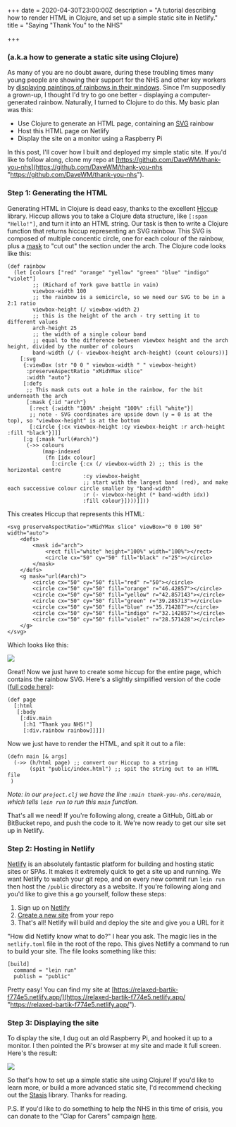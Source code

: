 +++
date = 2020-04-30T23:00:00Z
description = "A tutorial describing how to render HTML in Clojure, and set up a simple static site in Netlify."
title = "Saying \"Thank You\" to the NHS"

+++
### (a.k.a how to generate a static site using Clojure)

As many of you are no doubt aware, during these troubling times many young people are showing their support for the NHS and other key workers by [displaying paintings of rainbows in their windows](https://www.independent.co.uk/life-style/coronavirus-nhs-nightingale-hospital-rainbows-art-drawing-painting-a9452806.html). Since I'm supposedly a grown-up, I thought I'd try to go one better - displaying a computer-generated rainbow. Naturally, I turned to Clojure to do this. My basic plan was this:

* Use Clojure to generate an HTML page, containing an [SVG](https://developer.mozilla.org/en-US/docs/Web/SVG) rainbow
* Host this HTML page on Netlify
* Display the site on a monitor using a Raspberry Pi

In this post, I'll cover how I built and deployed my simple static site. If you'd like to follow along, clone my repo at [https://github.com/DaveWM/thank-you-nhs](https://github.com/DaveWM/thank-you-nhs "https://github.com/DaveWM/thank-you-nhs").

### Step 1: Generating the HTML

Generating HTML in Clojure is dead easy, thanks to the excellent [Hiccup](https://github.com/weavejester/hiccup) library. Hiccup allows you to take a Clojure data structure, like `[:span "Hello!"]`, and turn it into an HTML string. Our task is then to write a Clojure function that returns hiccup representing an SVG rainbow. This SVG is composed of multiple concentic circle, one for each colour of the rainbow, plus a [mask](https://developer.mozilla.org/en-US/docs/Web/SVG/Element/mask) to "cut out" the section under the arch. The Clojure code looks like this:

    (def rainbow
      (let [colours ["red" "orange" "yellow" "green" "blue" "indigo" "violet"]
            ;; (Richard of York gave battle in vain)
            viewbox-width 100
            ;; the rainbow is a semicircle, so we need our SVG to be in a 2:1 ratio
            viewbox-height (/ viewbox-width 2)
            ;; this is the height of the arch - try setting it to different values
            arch-height 25
            ;; the width of a single colour band
            ;; equal to the difference between viewbox height and the arch height, divided by the number of colours
            band-width (/ (- viewbox-height arch-height) (count colours))]
        [:svg
         {:viewBox (str "0 0 " viewbox-width " " viewbox-height)
          :preserveAspectRatio "xMidYMax slice"
          :width "auto"}
         [:defs
          ;; This mask cuts out a hole in the rainbow, for the bit underneath the arch
          [:mask {:id "arch"}
           [:rect {:width "100%" :height "100%" :fill "white"}]
           ;; note - SVG coordinates are upside down (y = 0 is at the top), so "viewbox-height" is at the bottom
           [:circle {:cx viewbox-height :cy viewbox-height :r arch-height :fill "black"}]]]
         [:g {:mask "url(#arch)"}
          (->> colours
               (map-indexed
                (fn [idx colour]
                  [:circle {:cx (/ viewbox-width 2) ;; this is the horizontal centre
                            :cy viewbox-height
                            ;; start with the largest band (red), and make each successive colour circle smaller by "band-width"
                            :r (- viewbox-height (* band-width idx))
                            :fill colour}])))]]))

This creates Hiccup that represents this HTML:

    <svg preserveAspectRatio="xMidYMax slice" viewBox="0 0 100 50" width="auto">
        <defs>
            <mask id="arch">
                <rect fill="white" height="100%" width="100%"></rect>
                <circle cx="50" cy="50" fill="black" r="25"></circle>
            </mask>
        </defs>
        <g mask="url(#arch)">
            <circle cx="50" cy="50" fill="red" r="50"></circle>
            <circle cx="50" cy="50" fill="orange" r="46.42857"></circle>
            <circle cx="50" cy="50" fill="yellow" r="42.857143"></circle>
            <circle cx="50" cy="50" fill="green" r="39.285713"></circle>
            <circle cx="50" cy="50" fill="blue" r="35.714287"></circle>
            <circle cx="50" cy="50" fill="indigo" r="32.142857"></circle>
            <circle cx="50" cy="50" fill="violet" r="28.571428"></circle>
        </g>
    </svg>

Which looks like this:

![](/rainbow.png)

Great! Now we just have to create some hiccup for the entire page, which contains the rainbow SVG. Here's a slightly simplified version of the code ([full code here](https://bit.ly/3bzRt0j)):

    (def page
      [:html
       [:body
        [:div.main
         [:h1 "Thank you NHS!"]
         [:div.rainbow rainbow]]]])

Now we just have to render the HTML, and spit it out to a file:

    (defn main [& args]
      (->> (h/html page) ;; convert our Hiccup to a string
           (spit "public/index.html") ;; spit the string out to an HTML file
     )

_Note: in our `project.clj` we have the line `:main thank-you-nhs.core/main`, which tells `lein run` to run this `main` function._

That's all we need! If you're following along, create a GitHub, GitLab or BitBucket repo, and push the code to it. We're now ready to get our site set up in Netlify.

### Step 2: Hosting in Netlify

[Netlify](https://www.netlify.com/) is an absolutely fantastic platform for building and hosting static sites or SPAs. It makes it extremely quick to get a site up and running. We want Netlify to watch your git repo, and on every new commit run `lein run` then host the `/public` directory as a website. If you're following along and you'd like to give this a go yourself, follow these steps:

1. Sign up on [Netlify](https://www.netlify.com/)
2. [Create a new site](https://app.netlify.com/start) from your repo
3. That's all! Netlify will build and deploy the site and give you a URL for it

"How did Netlify know what to do?" I hear you ask. The magic lies in the `netlify.toml` file in the root of the repo. This gives Netlify a command to run to build your site. The file looks something like this:

    [build]
      command = "lein run"
      publish = "public"

Pretty easy! You can find my site at [https://relaxed-bartik-f774e5.netlify.app/](https://relaxed-bartik-f774e5.netlify.app/ "https://relaxed-bartik-f774e5.netlify.app/").

### Step 3: Displaying the site

To display the site, I dug out an old Raspberry Pi, and hooked it up to a monitor. I then pointed the Pi's browser at my site and made it full screen. Here's the result:

![](/thank-you-nhs.jpg)

So that's how to set up a simple static site using Clojure! If you'd like to learn more, or build a more advanced static site, I'd recommend checking out the [Stasis](https://github.com/magnars/stasis) library. Thanks for reading.

P.S. If you'd like to do something to help the NHS in this time of crisis, you can donate to the "Clap for Carers" campaign [here](https://uk.virginmoneygiving.com/ClapForOurCarers).